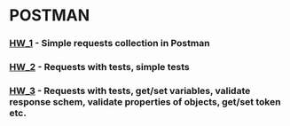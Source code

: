 # POSTMAN
### [HW_1](https://github.com/Pavlik1100/POSTMAN/tree/main/HW_1) - Simple requests collection in Postman 
### [HW_2](https://github.com/Pavlik1100/POSTMAN/tree/main/HW_2) - Requests with tests, simple tests
### [HW_3](https://github.com/Pavlik1100/POSTMAN/tree/main/HW_3) - Requests with tests, get/set variables, validate response schem, validate properties of objects, get/set token etc.  
